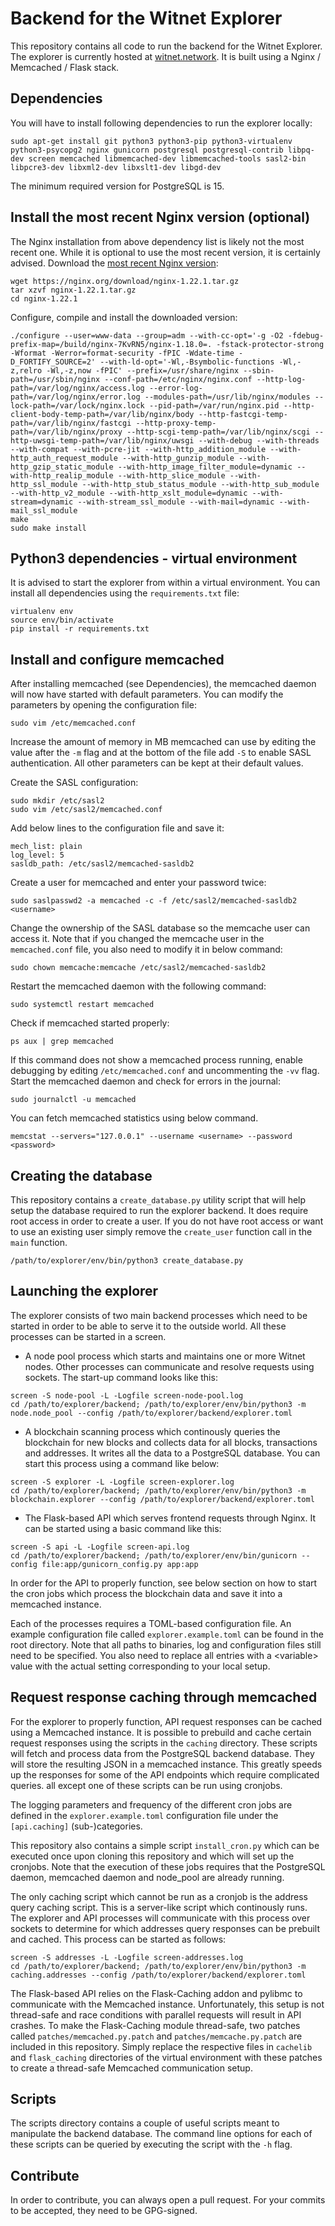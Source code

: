 # Backend for the Witnet Explorer
This repository contains all code to run the backend for the Witnet Explorer. The explorer is currently hosted at [witnet.network](https://witnet.network). It is built using a Nginx / Memcached / Flask stack.

## Dependencies

You will have to install following dependencies to run the explorer locally:
```
sudo apt-get install git python3 python3-pip python3-virtualenv python3-psycopg2 nginx gunicorn postgresql postgresql-contrib libpq-dev screen memcached libmemcached-dev libmemcached-tools sasl2-bin libpcre3-dev libxml2-dev libxslt1-dev libgd-dev
```

The minimum required version for PostgreSQL is 15.

## Install the most recent Nginx version (optional)

The Nginx installation from above dependency list is likely not the most recent one. While it is optional to use the most recent version, it is certainly advised. Download the [most recent Nginx version](http://nginx.org/en/download.html):
```
wget https://nginx.org/download/nginx-1.22.1.tar.gz
tar xzvf nginx-1.22.1.tar.gz
cd nginx-1.22.1
```

Configure, compile and install the downloaded version:
```
./configure --user=www-data --group=adm --with-cc-opt='-g -O2 -fdebug-prefix-map=/build/nginx-7KvRN5/nginx-1.18.0=. -fstack-protector-strong -Wformat -Werror=format-security -fPIC -Wdate-time -D_FORTIFY_SOURCE=2' --with-ld-opt='-Wl,-Bsymbolic-functions -Wl,-z,relro -Wl,-z,now -fPIC' --prefix=/usr/share/nginx --sbin-path=/usr/sbin/nginx --conf-path=/etc/nginx/nginx.conf --http-log-path=/var/log/nginx/access.log --error-log-path=/var/log/nginx/error.log --modules-path=/usr/lib/nginx/modules --lock-path=/var/lock/nginx.lock --pid-path=/var/run/nginx.pid --http-client-body-temp-path=/var/lib/nginx/body --http-fastcgi-temp-path=/var/lib/nginx/fastcgi --http-proxy-temp-path=/var/lib/nginx/proxy --http-scgi-temp-path=/var/lib/nginx/scgi --http-uwsgi-temp-path=/var/lib/nginx/uwsgi --with-debug --with-threads --with-compat --with-pcre-jit --with-http_addition_module --with-http_auth_request_module --with-http_gunzip_module --with-http_gzip_static_module --with-http_image_filter_module=dynamic --with-http_realip_module --with-http_slice_module --with-http_ssl_module --with-http_stub_status_module --with-http_sub_module --with-http_v2_module --with-http_xslt_module=dynamic --with-stream=dynamic --with-stream_ssl_module --with-mail=dynamic --with-mail_ssl_module
make
sudo make install
```

## Python3 dependencies - virtual environment

It is advised to start the explorer from within a virtual environment. You can install all dependencies using the `requirements.txt` file:
```
virtualenv env
source env/bin/activate
pip install -r requirements.txt
```

## Install and configure memcached

After installing memcached (see Dependencies), the memcached daemon will now have started with default parameters. You can modify the parameters by opening the configuration file:
```
sudo vim /etc/memcached.conf
```

Increase the amount of memory in MB memcached can use by editing the value after the `-m` flag and at the bottom of the file add `-S` to enable SASL authentication. All other parameters can be kept at their default values.

Create the SASL configuration:
```
sudo mkdir /etc/sasl2
sudo vim /etc/sasl2/memcached.conf
```

Add below lines to the configuration file and save it:
```
mech_list: plain
log_level: 5
sasldb_path: /etc/sasl2/memcached-sasldb2
```

Create a user for memcached and enter your password twice:
```
sudo saslpasswd2 -a memcached -c -f /etc/sasl2/memcached-sasldb2 <username>
```

Change the ownership of the SASL database so the memcache user can access it. Note that if you changed the memcache user in the `memcached.conf` file, you also need to modify it in below command:
```
sudo chown memcache:memcache /etc/sasl2/memcached-sasldb2
```

Restart the memcached daemon with the following command:
```
sudo systemctl restart memcached
```

Check if memcached started properly:
```
ps aux | grep memcached
```

If this command does not show a memcached process running, enable debugging by editing `/etc/memcached.conf` and uncommenting the `-vv` flag. Start the memcached daemon and check for errors in the journal:
```
sudo journalctl -u memcached
```

You can fetch memcached statistics using below command.
```
memcstat --servers="127.0.0.1" --username <username> --password <password>
```

## Creating the database

This repository contains a `create_database.py` utility script that will help setup the database required to run the explorer backend. It does require root access in order to create a user. If you do not have root access or want to use an existing user simply remove the `create_user` function call in the `main` function.
```
/path/to/explorer/env/bin/python3 create_database.py
```

## Launching the explorer

The explorer consists of two main backend processes which need to be started in order to be able to serve it to the outside world. All these processes can be started in a screen.

- A node pool process which starts and maintains one or more Witnet nodes. Other processes can communicate and resolve requests using sockets. The start-up command looks like this:
```
screen -S node-pool -L -Logfile screen-node-pool.log
cd /path/to/explorer/backend; /path/to/explorer/env/bin/python3 -m node.node_pool --config /path/to/explorer/backend/explorer.toml
```
- A blockchain scanning process which continously queries the blockchain for new blocks and collects data for all blocks, transactions and addresses. It writes all the data to a PostgreSQL database. You can start this process using a command like below:
```
screen -S explorer -L -Logfile screen-explorer.log
cd /path/to/explorer/backend; /path/to/explorer/env/bin/python3 -m blockchain.explorer --config /path/to/explorer/backend/explorer.toml
```
- The Flask-based API which serves frontend requests through Nginx. It can be started using a basic command like this:
```
screen -S api -L -Logfile screen-api.log
cd /path/to/explorer/backend; /path/to/explorer/env/bin/gunicorn --config file:app/gunicorn_config.py app:app
```
In order for the API to properly function, see below section on how to start the cron jobs which process the blockchain data and save it into a memcached instance.

Each of the processes requires a TOML-based configuration file. An example configuration file called `explorer.example.toml` can be found in the root directory. Note that all paths to binaries, log and configuration files still need to be specified. You also need to replace all entries with a &lt;variable&gt; value with the actual setting corresponding to your local setup.

## Request response caching through memcached

For the explorer to properly function, API request responses can be cached using a Memcached instance. It is possible to prebuild and cache certain request responses using the scripts in the `caching` directory. These scripts will fetch and process data from the PostgreSQL backend database. They will store the resulting JSON in a memcached instance. This greatly speeds up the responses for some of the API endpoints which require complicated queries. all except one of these scripts can be run using cronjobs.

The logging parameters and frequency of the different cron jobs are defined in the `explorer.example.toml` configuration file under the `[api.caching]` (sub-)categories.

This repository also contains a simple script `install_cron.py` which can be executed once upon cloning this repository and which will set up the cronjobs. Note that the execution of these jobs requires that the PostgreSQL daemon, memcached daemon and node_pool are already running.

The only caching script which cannot be run as a cronjob is the address query caching script. This is a server-like script which continously runs. The explorer and API processes will communicate with this process over sockets to determine for which addresses query responses can be prebuilt and cached. This process can be started as follows:
```
screen -S addresses -L -Logfile screen-addresses.log
cd /path/to/explorer/backend; /path/to/explorer/env/bin/python3 -m caching.addresses --config /path/to/explorer/backend/explorer.toml
```
The Flask-based API relies on the Flask-Caching addon and pylibmc to communicate with the Memcached instance. Unfortunately, this setup is not thread-safe and race conditions with parallel requests will result in API crashes. To make the Flask-Caching module thread-safe, two patches called `patches/memcached.py.patch` and `patches/memcache.py.patch` are included in this repository. Simply replace the respective files in `cachelib` and `flask_caching` directories of the virtual environment with these patches to create a thread-safe Memcached communication setup.

## Scripts

The scripts directory contains a couple of useful scripts meant to manipulate the backend database. The command line options for each of these scripts can be queried by executing the script with the `-h` flag.

## Contribute

In order to contribute, you can always open a pull request. For your commits to be accepted, they need to be GPG-signed.
